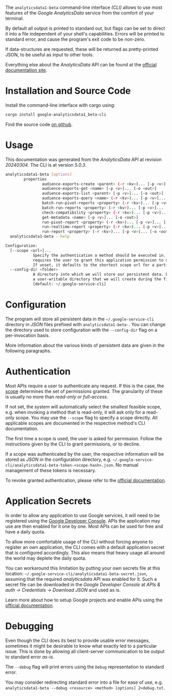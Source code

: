 <!---
DO NOT EDIT !
This file was generated automatically from 'src/generator/templates/cli/README.md.mako'
DO NOT EDIT !
-->
The `analyticsdata1-beta` command-line interface *(CLI)* allows to use most features of the *Google AnalyticsData* service from the comfort of your terminal.

By default all output is printed to standard out, but flags can be set to direct it into a file independent of your shell's
capabilities. Errors will be printed to standard error, and cause the program's exit code to be non-zero.

If data-structures are requested, these will be returned as pretty-printed JSON, to be useful as input to other tools.

Everything else about the *AnalyticsData* API can be found at the
[official documentation site](https://developers.google.com/analytics/devguides/reporting/data/v1/).

# Installation and Source Code

Install the command-line interface with cargo using:

```bash
cargo install google-analyticsdata1_beta-cli
```

Find the source code [on github](https://github.com/Byron/google-apis-rs/tree/main/gen/analyticsdata1_beta-cli).

# Usage

This documentation was generated from the *AnalyticsData* API at revision *20240304*. The CLI is at version *5.0.3*.

```bash
analyticsdata1-beta [options]
        properties
                audience-exports-create <parent> (-r <kv>)... [-p <v>]... [-o <out>]
                audience-exports-get <name> [-p <v>]... [-o <out>]
                audience-exports-list <parent> [-p <v>]... [-o <out>]
                audience-exports-query <name> (-r <kv>)... [-p <v>]... [-o <out>]
                batch-run-pivot-reports <property> (-r <kv>)... [-p <v>]... [-o <out>]
                batch-run-reports <property> (-r <kv>)... [-p <v>]... [-o <out>]
                check-compatibility <property> (-r <kv>)... [-p <v>]... [-o <out>]
                get-metadata <name> [-p <v>]... [-o <out>]
                run-pivot-report <property> (-r <kv>)... [-p <v>]... [-o <out>]
                run-realtime-report <property> (-r <kv>)... [-p <v>]... [-o <out>]
                run-report <property> (-r <kv>)... [-p <v>]... [-o <out>]
  analyticsdata1-beta --help

Configuration:
  [--scope <url>]...
            Specify the authentication a method should be executed in. Each scope
            requires the user to grant this application permission to use it.
            If unset, it defaults to the shortest scope url for a particular method.
  --config-dir <folder>
            A directory into which we will store our persistent data. Defaults to
            a user-writable directory that we will create during the first invocation.
            [default: ~/.google-service-cli]

```

# Configuration

The program will store all persistent data in the `~/.google-service-cli` directory in *JSON* files prefixed with `analyticsdata1-beta-`.  You can change the directory used to store configuration with the `--config-dir` flag on a per-invocation basis.

More information about the various kinds of persistent data are given in the following paragraphs.

# Authentication

Most APIs require a user to authenticate any request. If this is the case, the [scope][scopes] determines the 
set of permissions granted. The granularity of these is usually no more than *read-only* or *full-access*.

If not set, the system will automatically select the smallest feasible scope, e.g. when invoking a
method that is read-only, it will ask only for a read-only scope. 
You may use the `--scope` flag to specify a scope directly. 
All applicable scopes are documented in the respective method's CLI documentation.

The first time a scope is used, the user is asked for permission. Follow the instructions given 
by the CLI to grant permissions, or to decline.

If a scope was authenticated by the user, the respective information will be stored as *JSON* in the configuration
directory, e.g. `~/.google-service-cli/analyticsdata1-beta-token-<scope-hash>.json`. No manual management of these tokens
is necessary.

To revoke granted authentication, please refer to the [official documentation][revoke-access].

# Application Secrets

In order to allow any application to use Google services, it will need to be registered using the 
[Google Developer Console][google-dev-console]. APIs the application may use are then enabled for it
one by one. Most APIs can be used for free and have a daily quota.

To allow more comfortable usage of the CLI without forcing anyone to register an own application, the CLI
comes with a default application secret that is configured accordingly. This also means that heavy usage
all around the world may deplete the daily quota.

You can workaround this limitation by putting your own secrets file at this location: 
`~/.google-service-cli/analyticsdata1-beta-secret.json`, assuming that the required *analyticsdata* API 
was enabled for it. Such a secret file can be downloaded in the *Google Developer Console* at 
*APIs & auth -> Credentials -> Download JSON* and used as is.

Learn more about how to setup Google projects and enable APIs using the [official documentation][google-project-new].


# Debugging

Even though the CLI does its best to provide usable error messages, sometimes it might be desirable to know
what exactly led to a particular issue. This is done by allowing all client-server communication to be 
output to standard error *as-is*.

The `--debug` flag will print errors using the `Debug` representation to standard error.

You may consider redirecting standard error into a file for ease of use, e.g. `analyticsdata1-beta --debug <resource> <method> [options] 2>debug.txt`.


[scopes]: https://developers.google.com/+/api/oauth#scopes
[revoke-access]: http://webapps.stackexchange.com/a/30849
[google-dev-console]: https://console.developers.google.com/
[google-project-new]: https://developers.google.com/console/help/new/
